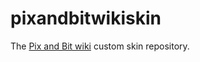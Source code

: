 # pixandbitwikiskin
The <a href="https://wiki.pixandbit.gay/">Pix and Bit wiki</a> custom skin repository.
